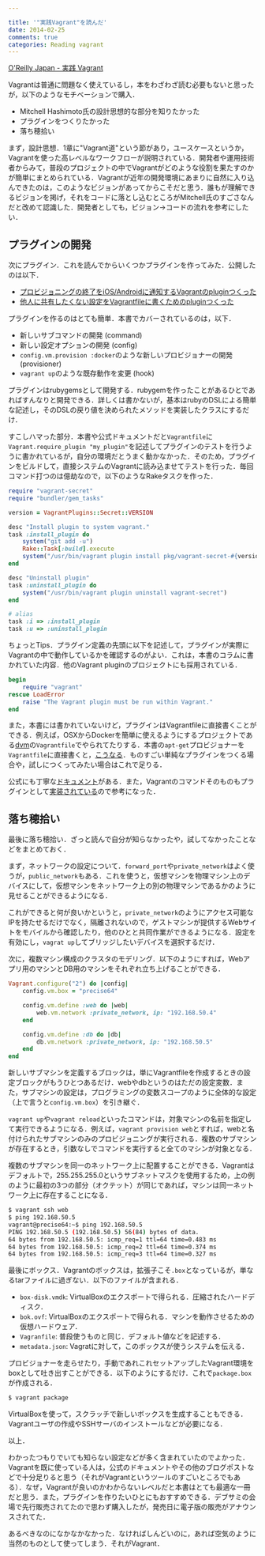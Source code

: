 ```yaml
---

title: '"実践Vagrant"を読んだ'
date: 2014-02-25
comments: true
categories: Reading vagrant
---
```


[O'Reilly Japan - 実践 Vagrant](http://www.oreilly.co.jp/books/9784873116655/)

Vagrantは普通に問題なく使えているし，本をわざわざ読む必要もないと思ったが，以下のようなモチベーションで購入．

- Mitchell Hashimoto氏の設計思想的な部分を知りたかった
- プラグインをつくりたかった
- 落ち穂拾い

まず，設計思想．1章に"Vagrant道"という節があり，ユースケースというか，Vagrantを使った高レベルなワークフローが説明されている．開発者や運用技術者からみて，普段のプロジェクトの中でVagrantがどのような役割を果たすのかが簡単にまとめられている．Vagrantが近年の開発環境にあまりに自然に入り込んできたのは，このようなビジョンがあってからこそだと思う．誰もが理解できるビジョンを掲げ，それをコードに落とし込むところがMitchell氏のすごさなんだと改めて認識した．開発者としても，ビジョン->コードの流れを参考にしたい．

## プラグインの開発

次にプラグイン．これを読んでからいくつかプラグインを作ってみた．公開したのは以下．

- [プロビジョニングの終了をiOS/Androidに通知するVagrantのpluginつくった](http://deeeet.com/writing/2014/02/19/vagrant-pushover/)
- [他人に共有したくない設定をVagrantfileに書くためのpluginつくった](http://deeeet.com/writing/2014/02/24/vagrant-secret/)

プラグインを作るのはとても簡単．本書でカバーされているのは，以下．

- 新しいサブコマンドの開発 (command)
- 新しい設定オプションの開発 (config)
- `config.vm.provision :docker`のような新しいプロビジョナーの開発 (provisioner)
- `vagrant up`のような既存動作を変更 (hook)

プラグインはrubygemsとして開発する．rubygemを作ったことがあるひとであればすんなりと開発できる．詳しくは書かないが，基本はrubyのDSLによる簡単な記述し，そのDSLの戻り値を決められたメソッドを実装したクラスにするだけ．

すこしハマった部分．本書や公式ドキュメントだと`Vagrantfile`に`Vagrant.require_plugin "my_plugin"`を記述してプラグインのテストを行うように書かれているが，自分の環境だとうまく動かなかった．そのため，プラグインをビルドして，直接システムのVagrantに読み込ませてテストを行った．毎回コマンド打つのは億劫なので，以下のようなRakeタスクを作った．

```ruby
require "vagrant-secret"
require "bundler/gem_tasks"

version = VagrantPlugins::Secret::VERSION

desc "Install plugin to system vagrant."
task :install_plugin do
    system("git add -u")
    Rake::Task[:build].execute
    system("/usr/bin/vagrant plugin install pkg/vagrant-secret-#{version}.gem")
end

desc "Uninstall plugin"
task :uninstall_plugin do
    system("/usr/bin/vagrant plugin uninstall vagrant-secret")
end

# alias
task :i => :install_plugin
task :u => :uninstall_plugin
```

ちょっとTips．プラグイン定義の先頭に以下を記述して，プラグインが実際にVagrantの中で動作しているかを確認するのがよい．これは，本書のコラムに書かれていた内容．他のVagrant pluginのプロジェクトにも採用されている．

```ruby
begin
    require "vagrant"
rescue LoadError
    raise "The Vagrant plugin must be run within Vagrant."
end
```

また，本書には書かれていないけど，プラグインはVagrantfileに直接書くことができる．例えば，OSXからDockerを簡単に使えるようにするプロジェクトである[dvm](https://github.com/fnichol/dvm/blob/master/Vagrantfile)の`Vagrantfile`でやられてたりする．本書の`apt-get`プロビジョナーを`Vagrantfile`に直接書くと，[こうなる](https://gist.github.com/tcnksm/39be2506b8a5e846cd59)．ものすごい単純なプラグインをつくる場合や，試しにつくってみたい場合はこれで足りる．

公式にも丁寧な[ドキュメント](http://docs.vagrantup.com/v2/plugins/development-basics.html)がある．また，Vagrantのコマンドそのものもプラグインとして[実装されている](https://github.com/mitchellh/vagrant/tree/master/plugins/commands)ので参考になった．

## 落ち穂拾い

最後に落ち穂拾い．ざっと読んで自分が知らなかったや，試してなかったことなどをまとめておく．

まず，ネットワークの設定について．`forward_port`や`private_network`はよく使うが，`public_network`もある．これを使うと，仮想マシンを物理マシン上のデバイスにして，仮想マシンをネットワーク上の別の物理マシンであるかのように見せることができるようになる．

これができると何が良いかというと，`private_network`のようにアクセス可能なIPを持たせるだけでなく，隔離されないので，ゲストマシンが提供するWebサイトをモバイルから確認したり，他のひとと共同作業ができるようになる．設定を有効にし，`vagrat up`してブリッジしたいデバイスを選択するだけ．

次に，複数マシン構成のクラスタのモデリング．以下のようにすれば，Webアプリ用のマシンとDB用のマシンをそれぞれ立ち上げることができる．

```ruby
Vagrant.configure("2") do |config|
    config.vm.box = "precise64"

    config.vm.define :web do |web|
        web.vm.network :private_network, ip: "192.168.50.4"
    end

    config.vm.define :db do |db|
        db.vm.network :private_network, ip: "192.168.50.5"
    end
end
```

新しいサブマシンを定義するブロックは，単にVagrantfileを作成するときの設定ブロックがもうひとつあるだけ．webやdbというのはただの設定変数．また，サブマシンの設定は，プログラミングの変数スコープのように全体的な設定（上で言うと`config.vm.box`）を引き継ぐ．

`vagrant up`や`vagrant reload`といったコマンドは，対象マシンの名前を指定して実行できるようになる．例えば，`vagrant provision web`とすれば，webと名付けられたサブマシンのみのプロビジョニングが実行される．複数のサブマシンが存在するとき，引数なしでコマンドを実行すると全てのマシンが対象となる．

複数のサブマシンを同一のネットワーク上に配置することができる．Vagrantはデフォルトで，255.255.255.0というサブネットマスクを使用するため，上の例のように最初の3つの部分（オクテット）が同じであれば，マシンは同一ネットワーク上に存在することになる．

```bash
$ vagrant ssh web
$ ping 192.168.50.5
vagrant@precise64:~$ ping 192.168.50.5
PING 192.168.50.5 (192.168.50.5) 56(84) bytes of data.
64 bytes from 192.168.50.5: icmp_req=1 ttl=64 time=0.483 ms
64 bytes from 192.168.50.5: icmp_req=2 ttl=64 time=0.374 ms
64 bytes from 192.168.50.5: icmp_req=3 ttl=64 time=0.327 ms
```

最後にボックス．Vagrantのボックスは，拡張子こそ`.box`となっているが，単なるtarファイルに過ぎない．以下のファイルが含まれる．

- `box-disk.vmdk`: VirtualBoxのエクスポートで得られる．圧縮されたハードディスク．
- `bok.ovf`: VirtualBoxのエクスポートで得られる．マシンを動作させるための仮想ハードウェア．
- `Vagranfile`: 普段使うものと同じ．デフォルト値などを記述する．
- `metadata.json`: Vagratに対して，このボックスが使うシステムを伝える．

プロビジョナーを走らせたり，手動であれこれセットアップしたVagrant環境をboxとして吐き出すことができる．以下のようにするだけ．これで`package.box`が作成される．

```bash
$ vagrant package
```

VirtualBoxを使って，スクラッチで新しいボックスを生成することもできる．Vagrantユーザの作成やSSHサーバのインストールなどが必要になる．

以上．

わかったつもりでいても知らない設定などが多く含まれていたのでよかった．Vagrantを既に使っている人は，公式のドキュメントやその他のブログポストなどで十分足りると思う（それがVagrantというツールのすごいところでもある）．なぜ，Vagrantが良いのかわからないレベルだと本書はとても最適な一冊だと思う．また，プラグインを作りたいひとにもおすすめできる．デブサミの会場で先行販売されてたので思わず購入したが，発売日に電子版の販売がアナウンスされてた．

あるべきなのになかなかなかった．なければしんどいのに，あれば空気のように当然のものとして使ってしまう．それがVagrant．



